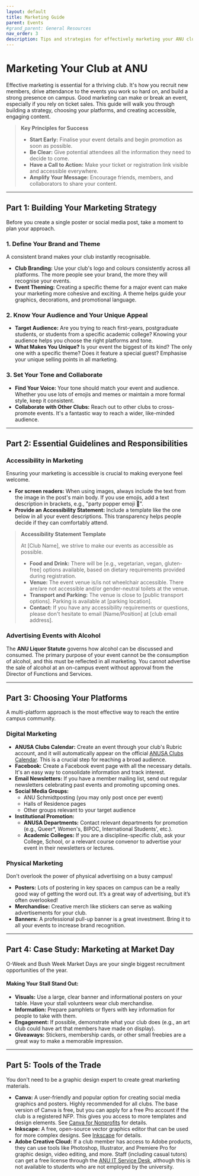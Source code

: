 ```yaml
---
layout: default
title: Marketing Guide
parent: Events
#grand_parent: General Resources
nav_order: 3
description: Tips and strategies for effectively marketing your ANU club and events to gain members and boost attendance.
---
```


# Marketing Your Club at ANU

Effective marketing is essential for a thriving club. It's how you recruit new members, drive attendance to the events you work so hard on, and build a strong presence on campus. Good marketing can make or break an event, especially if you rely on ticket sales. This guide will walk you through building a strategy, choosing your platforms, and creating accessible, engaging content.

> **Key Principles for Success**
>
> *   **Start Early:** Finalise your event details and begin promotion as soon as possible.
> *   **Be Clear:** Give potential attendees all the information they need to decide to come.
> *   **Have a Call to Action:** Make your ticket or registration link visible and accessible everywhere.
> *   **Amplify Your Message:** Encourage friends, members, and collaborators to share your content.

---

## Part 1: Building Your Marketing Strategy

Before you create a single poster or social media post, take a moment to plan your approach.

### 1. Define Your Brand and Theme
A consistent brand makes your club instantly recognisable.
*   **Club Branding:** Use your club's logo and colours consistently across all platforms. The more people see your brand, the more they will recognise your events.
*   **Event Theming:** Creating a specific theme for a major event can make your marketing more cohesive and exciting. A theme helps guide your graphics, decorations, and promotional language.

### 2. Know Your Audience and Your Unique Appeal
*   **Target Audience:** Are you trying to reach first-years, postgraduate students, or students from a specific academic college? Knowing your audience helps you choose the right platforms and tone.
*   **What Makes You Unique?** Is your event the biggest of its kind? The only one with a specific theme? Does it feature a special guest? Emphasise your unique selling points in all marketing.

### 3. Set Your Tone and Collaborate
*   **Find Your Voice:** Your tone should match your event and audience. Whether you use lots of emojis and memes or maintain a more formal style, keep it consistent.
*   **Collaborate with Other Clubs:** Reach out to other clubs to cross-promote events. It's a fantastic way to reach a wider, like-minded audience.

---

## Part 2: Essential Guidelines and Responsibilities

### Accessibility in Marketing
Ensuring your marketing is accessible is crucial to making everyone feel welcome.

*   **For screen readers:** When using images, always include the text from the image in the post's main body. If you use emojis, add a text description in brackets, e.g., "party popper emoji 🎉".
*   **Provide an Accessibility Statement:** Include a template like the one below in all your event descriptions. This transparency helps people decide if they can comfortably attend.

> **Accessibility Statement Template**
>
> At [Club Name], we strive to make our events as accessible as possible.
>
> *   **Food and Drink:** There will be [e.g., vegetarian, vegan, gluten-free] options available, based on dietary requirements provided during registration.
> *   **Venue:** The event venue is/is not wheelchair accessible. There are/are not accessible and/or gender-neutral toilets at the venue.
> *   **Transport and Parking:** The venue is close to [public transport options]. Parking is available at [parking location].
> *   **Contact:** If you have any accessibility requirements or questions, please don't hesitate to email [Name/Position] at [club email address].

### Advertising Events with Alcohol
The **ANU Liquor Statute** governs how alcohol can be discussed and consumed. The primary purpose of your event cannot be the consumption of alcohol, and this must be reflected in all marketing. You cannot advertise the sale of alcohol at an on-campus event without approval from the Director of Functions and Services.

---

## Part 3: Choosing Your Platforms

A multi-platform approach is the most effective way to reach the entire campus community.

### Digital Marketing

*   **ANUSA Clubs Calendar:** Create an event through your club's Rubric account, and it will automatically appear on the official [ANUSA Clubs Calendar](https://anusa.com.au/clubs/events/). This is a crucial step for reaching a broad audience.
*   **Facebook:** Create a Facebook event page with all the necessary details. It's an easy way to consolidate information and track interest.
*   **Email Newsletters:** If you have a member mailing list, send out regular newsletters celebrating past events and promoting upcoming ones.
*   **Social Media Groups:**
    *   ANU Schmidtposting (you may only post once per event)
    *   Halls of Residence pages
    *   Other groups relevant to your target audience
*   **Institutional Promotion:**
    *   **ANUSA Departments:** Contact relevant departments for promotion (e.g., Queer\*, Women's, BIPOC, International Students', etc.).
    *   **Academic Colleges:** If you are a discipline-specific club, ask your College, School, or a relevant course convenor to advertise your event in their newsletters or lectures.

### Physical Marketing
Don't overlook the power of physical advertising on a busy campus!

*   **Posters:** Lots of postering in key spaces on campus can be a really good way of getting the word out. It’s a great way of advertising, but it’s often overlooked!
*   **Merchandise:** Creative merch like stickers can serve as walking advertisements for your club.
*   **Banners:** A professional pull-up banner is a great investment. Bring it to all your events to increase brand recognition.

---

## Part 4: Case Study: Marketing at Market Day

O-Week and Bush Week Market Days are your single biggest recruitment opportunities of the year.

#### Making Your Stall Stand Out:
*   **Visuals:** Use a large, clear banner and informational posters on your table. Have your stall volunteers wear club merchandise.
*   **Information:** Prepare pamphlets or flyers with key information for people to take with them.
*   **Engagement:** If possible, demonstrate what your club does (e.g., an art club could have art that members have made on display).
*   **Giveaways:** Stickers, membership cards, or other small freebies are a great way to make a memorable impression.

---

## Part 5: Tools of the Trade

You don't need to be a graphic design expert to create great marketing materials.

*   **Canva:** A user-friendly and popular option for creating social media graphics and posters. Highly recommended for all clubs. The base version of Canva is free, but you can apply for a free Pro account if the club is a registered NFP. This gives you access to more templates and design elements. See [Canva for Nonprofits](https://www.canva.com/canva-for-nonprofits/) for details.
*   **Inkscape:** A free, open-source vector graphics editor that can be used for more complex designs. See [Inkscape](https://inkscape.org/) for details.
*   **Adobe Creative Cloud:** If a club member has access to Adobe products, they can use tools like Photoshop, Illustrator, and Premiere Pro for graphic design, video editing, and more. Staff (including casual tutors) can get a free license through the [ANU IT Service Desk](https://services.anu.edu.au/information-technology/software-systems/adobe-creative-cloud), although this is not available to students who are not employed by the university.